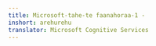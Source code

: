```yaml
---
title: Microsoft-tahe-te faanahoraa-1 -
inshort: arehurehu
translator: Microsoft Cognitive Services
---
```




